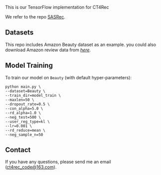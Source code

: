 This is our TensorFlow implementation for CT4Rec

We refer to the repo [SASRec](https://github.com/kang205/SASRec).

## Datasets

This repo includes Amazon Beauty dataset as an example. you could also download Amazon review data from *[here](http://jmcauley.ucsd.edu/data/amazon/index.html)*.

## Model Training

To train our model on `Beauty` (with default hyper-parameters): 

```
python main.py \
--dataset=Beauty \
--train_dir=model_train \
--maxlen=50 \
--dropout_rate=0.5 \
--con_alpha=5.0 \
--rd_alpha=1.0 \
--neg_test=500 \
--user_reg_type=kl \
--lr=0.001 \
--rd_reduce=mean \
--neg_sample_n=50
```

## Contact

If you have any questions, please send me an email (ct4rec_code@163.com).

